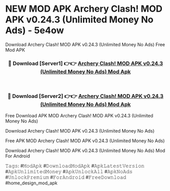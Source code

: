 # NEW MOD APK Archery Clash! MOD APK v0.24.3 (Unlimited Money No Ads) - 5e4ow
Download Archery Clash! MOD APK v0.24.3 (Unlimited Money No Ads) Free Mod APK

<div align="center">
<h3>🔴 Download [Server1] 👉👉 <a href="https://apk-comot.site?title=Archery_Clash!_MOD_APK_v0.24.3_(Unlimited_Money_No_Ads)">Archery Clash! MOD APK v0.24.3 (Unlimited Money No Ads) Mod Apk</a></h3><br>

<h3>🔴 Download [Server2] 👉👉 <a href="https://apk-comot.site?title=Archery_Clash!_MOD_APK_v0.24.3_(Unlimited_Money_No_Ads)">Archery Clash! MOD APK v0.24.3 (Unlimited Money No Ads) Mod Apk</a></h3>
</div>


Free Download APK MOD Archery Clash! MOD APK v0.24.3 (Unlimited Money No Ads)

Download Archery Clash! MOD APK v0.24.3 (Unlimited Money No Ads) 

Free APK MOD Archery Clash! MOD APK v0.24.3 (Unlimited Money No Ads) 

Download Archery Clash! MOD APK v0.24.3 (Unlimited Money No Ads) Mod For Android

𝚃𝚊𝚐𝚜: #𝙼𝚘𝚍𝙰𝚙𝚔 #𝙳𝚘𝚠𝚗𝚕𝚘𝚊𝚍𝙼𝚘𝚍𝙰𝚙𝚔 #𝙰𝚙𝚔𝙻𝚊𝚝𝚎𝚜𝚝𝚅𝚎𝚛𝚜𝚒𝚘𝚗 #𝙰𝚙𝚔𝚄𝚗𝚕𝚒𝚖𝚒𝚝𝚎𝚍𝙼𝚘𝚗𝚎𝚢 #𝙰𝚙𝚔𝚄𝚗𝚕𝚘𝚌𝚔𝙰𝚕𝚕 #𝙰𝚙𝚔𝙽𝚘𝙰𝚍𝚜 #𝚄𝚗𝚕𝚘𝚌𝚔𝙿𝚛𝚎𝚖𝚒𝚞𝚖 #𝙵𝚘𝚛𝙰𝚗𝚍𝚛𝚘𝚒𝚍 #𝙵𝚛𝚎𝚎𝙳𝚘𝚠𝚗𝚕𝚘𝚊𝚍 #home_design_mod_apk